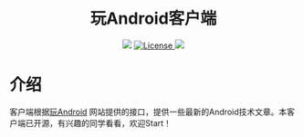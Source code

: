 <h1 align="center">玩Android客户端</h1>

<div align="center">
<img src="https://img.shields.io/badge/Version-V1.0.0-brightgreen.svg">
<a href="http://www.apache.org/licenses/LICENSE-2.0">
    <img src="https://img.shields.io/badge/License-Apache2.0-blue.svg" alt="License" />
</a>
<img src="https://img.shields.io/badge/QQ-744946073-ff69b4.svg">
</div>

# 介绍

客户端根据[玩Android](http://www.wanandroid.com) 网站提供的接口，提供一些最新的Android技术文章。本客户端已开源，有兴趣的同学看看，欢迎Start！


